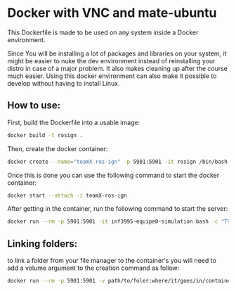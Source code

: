 # Docker with VNC and mate-ubuntu

This Dockerfile is made to be used on any system inside a Docker environment.

Since You will be installing a lot of packages and libraries on your system, it might be easier to nuke the dev environment instead of reinstalling your distro in case of a major problem. It also makes cleaning up after the course much easier. Using this docker environment can also make it possible to develop without having to install Linux.

## How to use:

First, build the Dockerfile into a usable image:
```bash
docker build -t rosign .
```

Then, create the docker container:
```bash
docker create --name="teamX-ros-ign" -p 5901:5901 -it rosign /bin/bash
```

Once this is done you can use the following command to start the docker container:
```bash
docker start --attach -i teamX-ros-ign
```

After getting in the container, run the following command to start the server:
```bash
docker run --rm -p 5901:5901 -it inf3995-equipe0-simulation bash -c "TVNC_WM=mate /opt/TurboVNC/bin/vncserver; /bin/bash" 
```

## Linking folders:
to link a folder from your file manager to the container's you will need to add a volume argument to the creation command as follow:

```bash
docker run --rm -p 5901:5901 -v path/to/foler:where/it/goes/in/container -it inf3995-equipe0-simulation bash -c "TVNC_WM=mate /opt/TurboVNC/bin/vncserver; /bin/bash"
```